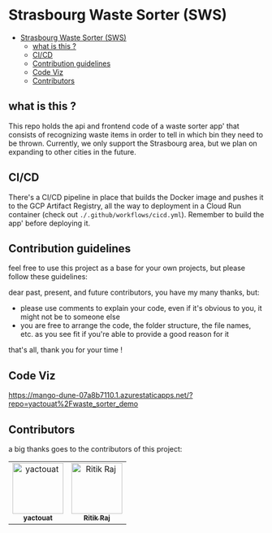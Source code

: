 # Strasbourg Waste Sorter (SWS)

- [Strasbourg Waste Sorter (SWS)](#strasbourg-waste-sorter-sws)
  - [what is this ?](#what-is-this-)
  - [CI/CD](#cicd)
  - [Contribution guidelines](#contribution-guidelines)
  - [Code Viz](#code-viz)
  - [Contributors](#contributors)


## what is this ?

This repo holds the api and frontend code of a waste sorter app' that consists of recognizing waste items in order to tell in which bin they need to be thrown. Currently, we only support the Strasbourg area, but we plan on expanding to other cities in the future.

## CI/CD

There's a CI/CD pipeline in place that builds the Docker image and pushes it to the GCP Artifact Registry, all the way to deployment in a Cloud Run container (check out `./.github/workflows/cicd.yml`). Remember to build the app' before deploying it.

## Contribution guidelines

feel free to use this project as a base for your own projects, but please follow these guidelines:

dear past, present, and future contributors, you have my many thanks, but:

- please use comments to explain your code, even if it's obvious to you, it might not be to someone else
- you are free to arrange the code, the folder structure, the file names, etc. as you see fit if you're able to provide a good reason for it

that's all, thank you for your time !

## Code Viz

<https://mango-dune-07a8b7110.1.azurestaticapps.net/?repo=yactouat%2Fwaste_sorter_demo>

## Contributors

a big thanks goes to the contributors of this project:

<table>
<tbody>
    <tr>
        <td align="center"><a href="https://github.com/yactouat"><img src="https://avatars.githubusercontent.com/u/37403808?v=4" width="100px;" alt="yactouat"/><br /><sub><b>yactouat</b></sub></a><br /><a href="https://github.com/yactouat"></td>
        <td align="center"><a href="https://github.com/ritik2358"><img src="https://avatars.githubusercontent.com/u/98156555?v=4" width="100px;" alt="Ritik Raj"/><br /><sub><b>Ritik Raj</b></sub></a><br /><a href="https://github.com/ritik2358"></td>
    </tr>
</tbody>
</table>
